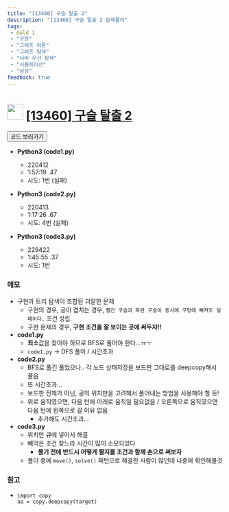 ```yaml
---
title: "[13460] 구슬 탈출 2"
description: "[13460] 구슬 탈출 2 문제풀이"
tags: 
 - Gold 1
 - "구현"
 - "그래프 이론"
 - "그래프 탐색"
 - "너비 우선 탐색"
 - "시뮬레이션"
 - "삼성"
feedback: true
---
```

<h1><img src="https://doky.space/assets/icpclev/g1.svg" height="37px"> <a href="http://icpc.me/13460" target="_blank">[13460] 구슬 탈출 2</a></h1>

<a href="https://github.com/DokySp/acmicpc-practice/tree/master/13460"><button class="btn btn-info">코드 보러가기</button></a>

- **Python3 (code1.py)**
  - 220412
  - 1:57:19 .47
  - 시도: 1번 (실패)

- **Python3 (code2.py)**
  - 220413
  - 1:17:26 .67
  - 시도: 4번 (실패)

- **Python3 (code3.py)**
  - 229422
  - 1:45:55 .37
  - 시도: 1번

### 메모
 - 구현과 트리 탐색이 조합된 괴랄한 문제
    - 구현의 경우, 공이 겹치는 경우, `빨간 구슬과 파란 구슬이 동시에 구멍에 빠져도 실패이다.` 조건 성립.
    - 구현 문제의 경우, **구현 조건을 잘 보이는 곳에 써두자!!**
 - **code1.py** 
    - **최소**값을 찾아야 하므로 BFS로 풀어야 한다...ㅠㅜ
    - `code1.py` -> DFS 풀이 / 시간초과
 - **code2.py**
    - BFS로 풀긴 풀었으나.. 각 노드 상태저장을 보드판 그대로를 deepcopy해서 풀음
    - 또 시간초과...
    - 보드판 전체가 아닌, 공의 위치만을 고려해서 풀어내는 방법을 사용해야 할 듯!
    - 위로 움직였으면, 다음 턴에 아래로 움직일 필요없음 / 오른쪽으로 움직였으면 다음 턴에 왼쪽으로 갈 이유 없음
       - 추가해도 시간초과...
 - **code3.py**
    - 위치만 큐에 넣어서 해결
    - 빼먹은 조건 찾느라 시간이 많이 소모되었다
       - **풀기 전에 반드시 어떻게 짤지를 조건과 함께 손으로 써보자**
    - 풀이 중에 `move()`, `solve()` 패턴으로 해결한 사람이 많던데 나중에 확인해볼것
    

### 참고
 - ```
   import copy
   aa = copy.deepcopy(target)
   ```
